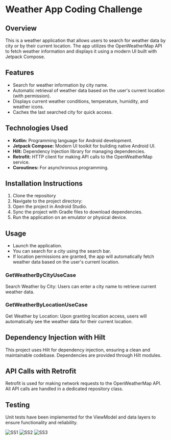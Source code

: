 # Weather App Coding Challenge
## Overview
This is a weather application that allows users to search for weather data by city or by their current location. 
The app utilizes the OpenWeatherMap API to fetch weather information and displays it using a modern UI built with Jetpack Compose.

## Features
- Search for weather information by city name.
- Automatic retrieval of weather data based on the user's current location (with permission).
- Displays current weather conditions, temperature, humidity, and weather icons.
- Caches the last searched city for quick access.

## Technologies Used
- **Kotlin:** Programming language for Android development.
- **Jetpack Compose:** Modern UI toolkit for building native Android UI.
- **Hilt:** Dependency Injection library for managing dependencies.
- **Retrofit:** HTTP client for making API calls to the OpenWeatherMap service.
- **Coroutines:** For asynchronous programming.

## Installation Instructions
1. Clone the repository
2. Navigate to the project directory:
3. Open the project in Android Studio.
4. Sync the project with Gradle files to download dependencies. 
5. Run the application on an emulator or physical device.

## Usage
- Launch the application. 
- You can search for a city using the search bar. 
- If location permissions are granted, the app will automatically fetch weather data based on the user's current location.

### GetWeatherByCityUseCase
   Search Weather by City: Users can enter a city name to retrieve current weather data.
### GetWeatherByLocationUseCase
   Get Weather by Location:
   Upon granting location access, users will automatically see the weather data for their current location.

## Dependency Injection with Hilt
This project uses Hilt for dependency injection, ensuring a clean and maintainable codebase. Dependencies are provided through Hilt modules.

## API Calls with Retrofit
Retrofit is used for making network requests to the OpenWeatherMap API. All API calls are handled in a dedicated repository class.

## Testing
Unit tests have been implemented for the ViewModel and data layers to ensure functionality and reliability.


![SS1](https://github.com/user-attachments/assets/d2fecd9e-2905-4286-be77-ef1c5b6e5b5c)
![SS2](https://github.com/user-attachments/assets/f232cd1f-fa2b-4e24-8cee-d7c4d65a9bc2)
![SS3](https://github.com/user-attachments/assets/b5157146-a557-4d5b-823c-8bcf2f43f59d)



